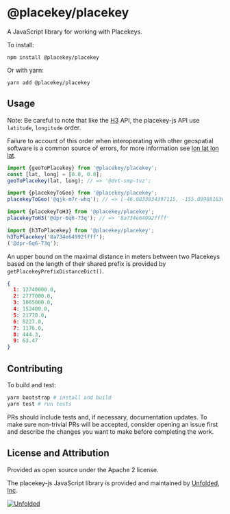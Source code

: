 # @placekey/placekey

A JavaScript library for working with Placekeys.

To install:

```
npm install @placekey/placekey
```

Or with yarn:

```
yarn add @placekey/placekey
```

## Usage

Note: Be careful to note that like the [H3](https://h3geo.org/) API, the placekey-js API use `latitude`, `longitude` order.

Failure to account of this order when interoperating with other geospatial software is a common source of errors, for more information see [lon lat lon lat](https://macwright.com/lonlat/).

```js
import {geoToPlacekey} from '@placekey/placekey';
const [lat, long] = [0.0, 0.0];
geoToPlacekey(lat, long); // => '@dvt-smp-tvz';
```

```js
import {placekeyToGeo} from '@placekey/placekey';
placekeyToGeo('@qjk-m7r-whq'); // => [-46.0033934397115, -155.09988163615031]
```

```js
import {placekeyToH3} from '@placekey/placekey';
placekeyToH3('@dpr-6q6-73q'); // => '8a734e64992ffff'
```

```js
import {h3ToPlacekey} from '@placekey/placekey';
h3ToPlacekey('8a734e64992ffff');
('@dpr-6q6-73q');
```

An upper bound on the maximal distance in meters between two Placekeys based on the length of their shared prefix is provided by `getPlacekeyPrefixDistanceDict()`.

```json
{
  1: 12740000.0,
  2: 2777000.0,
  3: 1065000.0,
  4: 152400.0,
  5: 21770.0,
  6: 8227.0,
  7: 1176.0,
  8: 444.3,
  9: 63.47
}
```

## Contributing

To build and test:

```sh
yarn bootstrap # install and build
yarn test # run tests
```

PRs should include tests and, if necessary, documentation updates. To make sure non-trivial PRs will be accepted, consider opening an issue first and describe the changes you want to make before completing the work.

## License and Attribution

Provided as open source under the Apache 2 license.

The placekey-js JavaScript library is provided and maintained by [Unfolded, Inc](https://unfolded.ai).

[![Unfolded](docs/unfolded-logo.png?raw=true)](https://unfolded.ai)
